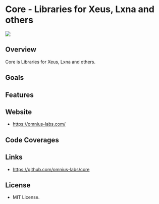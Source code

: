 # Core - Libraries for Xeus, Lxna and others

![](https://github.com/omnius-labs/core/workflows/Builds/badge.svg)

## Overview

Core is Libraries for Xeus, Lxna and others.

## Goals

## Features

## Website

+ <https://omnius-labs.com/>

## Code Coverages

## Links

+ <https://github.com/omnius-labs/core>

## License

+ MIT License.
